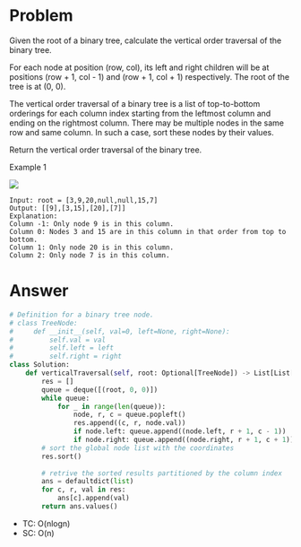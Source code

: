 # Problem
Given the root of a binary tree, calculate the vertical order traversal of the binary tree.

For each node at position (row, col), its left and right children will be at positions (row + 1, col - 1) and (row + 1, col + 1) respectively. The root of the tree is at (0, 0).

The vertical order traversal of a binary tree is a list of top-to-bottom orderings for each column index starting from the leftmost column and ending on the rightmost column. There may be multiple nodes in the same row and same column. In such a case, sort these nodes by their values.

Return the vertical order traversal of the binary tree.

Example 1

![](https://assets.leetcode.com/uploads/2021/01/29/vtree1.jpg)
```
Input: root = [3,9,20,null,null,15,7]
Output: [[9],[3,15],[20],[7]]
Explanation:
Column -1: Only node 9 is in this column.
Column 0: Nodes 3 and 15 are in this column in that order from top to bottom.
Column 1: Only node 20 is in this column.
Column 2: Only node 7 is in this column.
```
# Answer
```python
# Definition for a binary tree node.
# class TreeNode:
#     def __init__(self, val=0, left=None, right=None):
#         self.val = val
#         self.left = left
#         self.right = right
class Solution:
    def verticalTraversal(self, root: Optional[TreeNode]) -> List[List[int]]:
        res = []
        queue = deque([(root, 0, 0)])
        while queue:
            for _ in range(len(queue)):
                node, r, c = queue.popleft()
                res.append((c, r, node.val))
                if node.left: queue.append((node.left, r + 1, c - 1))
                if node.right: queue.append((node.right, r + 1, c + 1))
        # sort the global node list with the coordinates
        res.sort()
        
        # retrive the sorted results partitioned by the column index
        ans = defaultdict(list)
        for c, r, val in res:
            ans[c].append(val)
        return ans.values()
```
- TC: O(nlogn)
- SC: O(n)